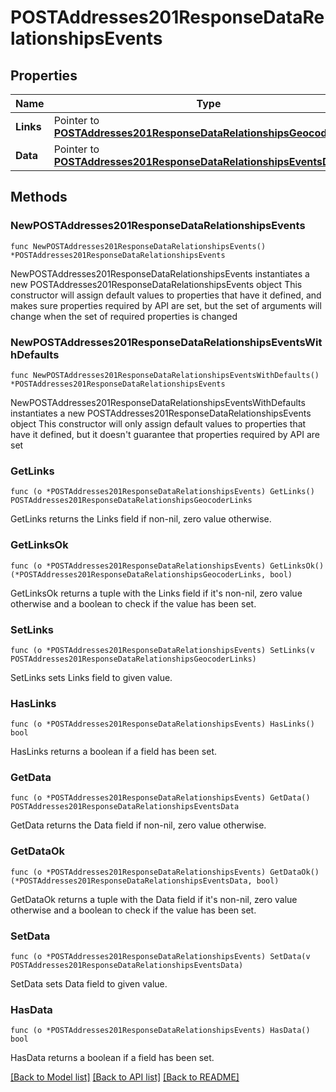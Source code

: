 # POSTAddresses201ResponseDataRelationshipsEvents

## Properties

Name | Type | Description | Notes
------------ | ------------- | ------------- | -------------
**Links** | Pointer to [**POSTAddresses201ResponseDataRelationshipsGeocoderLinks**](POSTAddresses201ResponseDataRelationshipsGeocoderLinks.md) |  | [optional] 
**Data** | Pointer to [**POSTAddresses201ResponseDataRelationshipsEventsData**](POSTAddresses201ResponseDataRelationshipsEventsData.md) |  | [optional] 

## Methods

### NewPOSTAddresses201ResponseDataRelationshipsEvents

`func NewPOSTAddresses201ResponseDataRelationshipsEvents() *POSTAddresses201ResponseDataRelationshipsEvents`

NewPOSTAddresses201ResponseDataRelationshipsEvents instantiates a new POSTAddresses201ResponseDataRelationshipsEvents object
This constructor will assign default values to properties that have it defined,
and makes sure properties required by API are set, but the set of arguments
will change when the set of required properties is changed

### NewPOSTAddresses201ResponseDataRelationshipsEventsWithDefaults

`func NewPOSTAddresses201ResponseDataRelationshipsEventsWithDefaults() *POSTAddresses201ResponseDataRelationshipsEvents`

NewPOSTAddresses201ResponseDataRelationshipsEventsWithDefaults instantiates a new POSTAddresses201ResponseDataRelationshipsEvents object
This constructor will only assign default values to properties that have it defined,
but it doesn't guarantee that properties required by API are set

### GetLinks

`func (o *POSTAddresses201ResponseDataRelationshipsEvents) GetLinks() POSTAddresses201ResponseDataRelationshipsGeocoderLinks`

GetLinks returns the Links field if non-nil, zero value otherwise.

### GetLinksOk

`func (o *POSTAddresses201ResponseDataRelationshipsEvents) GetLinksOk() (*POSTAddresses201ResponseDataRelationshipsGeocoderLinks, bool)`

GetLinksOk returns a tuple with the Links field if it's non-nil, zero value otherwise
and a boolean to check if the value has been set.

### SetLinks

`func (o *POSTAddresses201ResponseDataRelationshipsEvents) SetLinks(v POSTAddresses201ResponseDataRelationshipsGeocoderLinks)`

SetLinks sets Links field to given value.

### HasLinks

`func (o *POSTAddresses201ResponseDataRelationshipsEvents) HasLinks() bool`

HasLinks returns a boolean if a field has been set.

### GetData

`func (o *POSTAddresses201ResponseDataRelationshipsEvents) GetData() POSTAddresses201ResponseDataRelationshipsEventsData`

GetData returns the Data field if non-nil, zero value otherwise.

### GetDataOk

`func (o *POSTAddresses201ResponseDataRelationshipsEvents) GetDataOk() (*POSTAddresses201ResponseDataRelationshipsEventsData, bool)`

GetDataOk returns a tuple with the Data field if it's non-nil, zero value otherwise
and a boolean to check if the value has been set.

### SetData

`func (o *POSTAddresses201ResponseDataRelationshipsEvents) SetData(v POSTAddresses201ResponseDataRelationshipsEventsData)`

SetData sets Data field to given value.

### HasData

`func (o *POSTAddresses201ResponseDataRelationshipsEvents) HasData() bool`

HasData returns a boolean if a field has been set.


[[Back to Model list]](../README.md#documentation-for-models) [[Back to API list]](../README.md#documentation-for-api-endpoints) [[Back to README]](../README.md)


